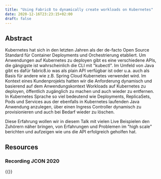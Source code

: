 ```yaml
---
title: "Using Fabric8 to dynamically create workloads on Kubernetes"
date: 2020-12-16T23:23:15+02:00
draft: false
---
```


## Abstract

Kubernetes hat sich in den letzten Jahren als der de-facto Open Source Standard für Container Deployments und Orchestrierung etabliert. Um Anwendungen auf Kubernetes zu deployen gibt es eine verschiedene APIs, die gängigste ist wahrscheinlich die CLI mit "kubectl". Im Umfeld von Java gibt es dafür fabric8.io was als plain API verfügbar ist oder u.a. auch als Basis für andere wie z.B. Spring Cloud Kubernetes verwendet wird. Im Kontext eines Kundenprojekts hatten wir die Anforderung dynamisch und basierend auf dem Anwendungskontext Workloads auf Kubernetes zu deployen, öffentlich zugänglich zu machen und auch wieder zu entfernen. In Kubernetes Sprache so viel bedeutend wie Deployments, ReplicaSets, Pods und Services aus der ebenfalls in Kubernetes laufenden Java Anwendung anzulegen, über einen Ingress Controller dynamisch zu provisionieren und auch bei Bedarf wieder zu löschen.

Diese Erfahrung wollen wir in diesem Talk mit vielen Live Beispielen den Zuhörern näher bringen, von Erfahrungen und Problemen im "high scale" berichten und aufzeigen wie uns die API erfolgreich geholfen hat.

## Resources

### Recording JCON 2020

{{<youtube LyWBqFtb2io>}}